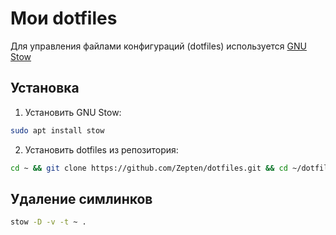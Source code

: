 # Мои dotfiles

Для управления файлами конфигураций (dotfiles) используется [GNU Stow](https://www.gnu.org/software/stow/)

## Установка

1. Установить GNU Stow:

```bash
sudo apt install stow
```

2. Установить dotfiles из репозитория:

```bash
cd ~ && git clone https://github.com/Zepten/dotfiles.git && cd ~/dotfiles && stow -R -v -t ~ .
```

## Удаление симлинков

```bash
stow -D -v -t ~ .
```
